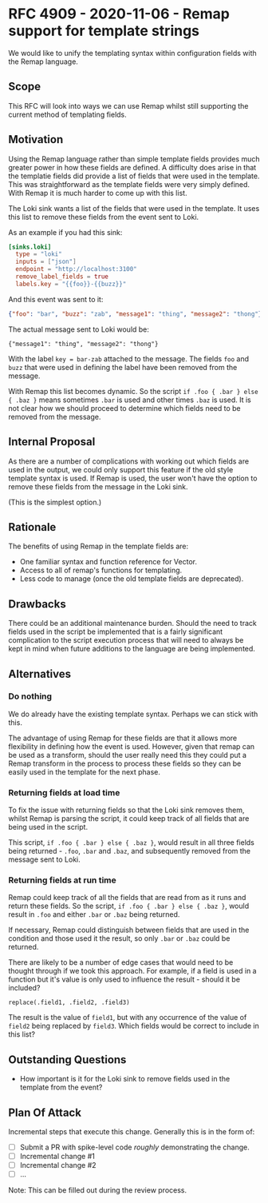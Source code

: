 # RFC 4909 - 2020-11-06 - Remap support for template strings

We would like to unify the templating syntax within configuration fields with
the Remap language.


## Scope

This RFC will look into ways we can use Remap whilst still supporting the current
method of templating fields.


## Motivation

Using the Remap language rather than simple template fields provides much greater
power in how these fields are defined. A difficulty does arise in that the 
templatie fields did provide a list of fields that were used in the template. 
This was straightforward as the template fields were very simply defined. With
Remap it is much harder to come up with this list.

The Loki sink wants a list of the fields that were used in the template. It
uses this list to remove these fields from the event sent to Loki. 

As an example if you had this sink:

```toml
[sinks.loki]
  type = "loki"
  inputs = ["json"]
  endpoint = "http://localhost:3100"
  remove_label_fields = true
  labels.key = "{{foo}}-{{buzz}}"
```

And this event was sent to it:

```json
{"foo": "bar", "buzz": "zab", "message1": "thing", "message2": "thong"}
```

The actual message sent to Loki would be:

```
{"message1": "thing", "message2": "thong"}
```

With the label `key = bar-zab` attached to the message. The fields `foo` and 
`buzz` that were used in defining the label have been removed from the message.

With Remap this list becomes dynamic. So the script `if .foo { .bar } else 
{ .baz }` means sometimes `.bar` is used and other times `.baz` is used. It is 
not clear how we should proceed to determine which fields need to be removed
from the message.


## Internal Proposal

As there are a number of complications with working out which fields are used
in the output, we could only support this feature if the old style template
syntax is used. If Remap is used, the user won't have the option to remove these
fields from the message in the Loki sink.

(This is the simplest option.)

## Rationale

The benefits of using Remap in the template fields are:

 - One familiar syntax and function reference for Vector.
 - Access to all of remap's functions for templating.
 - Less code to manage (once the old template fields are deprecated).


## Drawbacks

There could be an additional maintenance burden. Should the need to track fields
used in the script be implemented that is a fairly significant complication to
the script execution process that will need to always be kept in mind when 
future additions to the language are being implemented.


## Alternatives

### Do nothing

We do already have the existing template syntax. Perhaps we can stick with this.

The advantage of using Remap for these fields are that it allows more 
flexibility in defining how the event is used. However, given that remap can be 
used as a transform, should the user really need this they could put a Remap 
transform in the process to process these fields so they can be easily used in 
the template for the next phase.

### Returning fields at load time

To fix the issue with returning fields so that the Loki sink removes them, whilst
Remap is parsing the script, it could keep track of all fields that are being
used in the script.

This script, `if .foo { .bar } else { .baz }`, would result in all three
fields being returned - `.foo`, `.bar` and `.baz`, and subsequently removed
from the message sent to Loki.


### Returning fields at run time

Remap could keep track of all the fields that are read from as it runs and
return these fields. So the script, `if .foo { .bar } else { .baz }`,
would result in `.foo` and either `.bar` or `.baz` being returned.

If necessary, Remap could distinguish between fields that are used in the
condition and those used it the result, so only `.bar` or `.baz` could be
returned.

There are likely to be a number of edge cases that would need to be thought
through if we took this approach. For example, if a field is used in a function
but it's value is only used to influence the result - should it be included?

```
replace(.field1, .field2, .field3)
```

The result is the value of `field1`, but with any occurrence of the value of 
`field2` being replaced by `field3`. Which fields would be correct to include
in this list?


## Outstanding Questions

- How important is it for the Loki sink to remove fields used in the template
  from the event?

## Plan Of Attack

Incremental steps that execute this change. Generally this is in the form of:

- [ ] Submit a PR with spike-level code _roughly_ demonstrating the change.
- [ ] Incremental change #1
- [ ] Incremental change #2
- [ ] ...

Note: This can be filled out during the review process.
